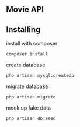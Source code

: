 ## Movie API

## Installing

install with composer

`composer install`


create database

`php artisan mysql:createdb`


migrate database

`php artisan migrate`


mock up fake data

`php artisan db:seed`

